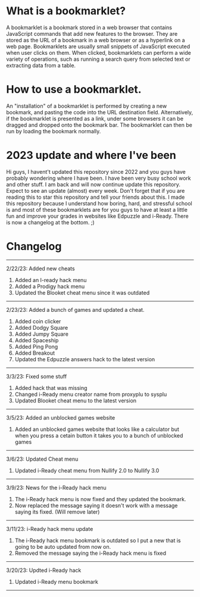 # What is a bookmarklet?

A bookmarklet is a bookmark stored in a web browser that contains JavaScript commands that add new features to the browser. They are stored as the URL of a bookmark in a web browser or as a hyperlink on a web page. Bookmarklets are usually small snippets of JavaScript executed when user clicks on them. When clicked, bookmarklets can perform a wide variety of operations, such as running a search query from selected text or extracting data from a table.
 
 
 
 
 
 
 
 
 
 
 
 
# How to use a bookmarklet.

An "installation" of a bookmarklet is performed by creating a new bookmark, and pasting the code into the URL destination field. Alternatively, if the bookmarklet is presented as a link, under some browsers it can be dragged and dropped onto the bookmark bar. The bookmarklet can then be run by loading the bookmark normally.




# 2023 update and where I've been

Hi guys, I havent't updated this repository since 2022 and you guys have probably wondering where I have been. I have been very busy school work and other stuff. I am back and will now continue update this repository. Expect to see an update (almost) every week. Don't forget that if you are reading this to star this repository and tell your friends about this. I made this repository because I understand how boring, hard, and stressful school is and most of these bookmarklets are for you guys to have at least a little fun and improve your grades in websites like Edpuzzle and i-Ready. There is now a changelog at the bottom. ;)


# Changelog
_________________________________________________________________________________________________________
2/22/23: Added new cheats
1. Added an I-ready hack menu
2. Added a Prodigy hack menu 
3. Updated the Blooket cheat menu since it was outdated
_________________________________________________________________________________________________________
2/23/23: Added a bunch of games and updated a cheat.
1. Added coin clicker
2. Added Dodgy Square
3. Added Jumpy Square
4. Added Spaceship 
5. Added Ping Pong
6. Added Breakout
7. Updated the Edpuzzle answers hack to the latest version
_________________________________________________________________________________________________________
3/3/23: Fixed some stuff
1. Added hack that was missing
2. Changed i-Ready menu creator name from proxyplu to sysplu
3. Updated Blooket cheat menu to the latest version
_________________________________________________________________________________________________________
3/5/23: Added an unblocked games website
1. Added an unblocked games website that looks like a calculator but when you press a cetain button it takes you to a bunch of unblocked games
_________________________________________________________________________________________________________
3/6/23: Updated Cheat menu
1. Updated i-Ready cheat menu from Nullify 2.0 to Nullify 3.0
_________________________________________________________________________________________________________
3/9/23: News for the i-Ready hack menu
1. The i-Ready hack menu is now fixed and they updated the bookmark.
2. Now replaced the message saying it doesn't work with a message saying its fixed. (Will remove later)
_________________________________________________________________________________________________________
3/11/23: i-Ready hack menu update
1. The i-Ready hack menu bookmark is outdated so I put a new that is going to be auto updated from now on.
2. Removed the message saying the i-Ready hack menu is fixed
_________________________________________________________________________________________________________
3/20/23: Updted i-Ready hack
1. Updated i-Ready menu bookmark
_________________________________________________________________________________________________________
